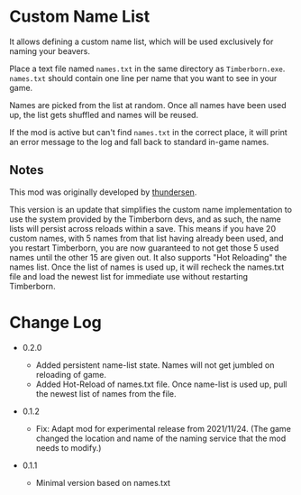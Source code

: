 # Custom Name List

It allows defining a custom name list, which will be used exclusively for naming your beavers.

Place a text file named `names.txt` in the same directory as `Timberborn.exe`.
`names.txt` should contain one line per name that you want to see in your game.

Names are picked from the list at random. Once all names have been used up, the list gets shuffled and names will be reused.

If the mod is active but can't find `names.txt` in the correct place, it will print an error message to the log and fall back to standard in-game names. 


## Notes

This mod was originally developed by [thundersen](https://github.com/thundersen/timberborn_customnamelist).

This version is an update that simplifies the custom name implementation to use the system provided by the Timberborn devs, and as such, the name lists will persist across reloads within a save. 
This means if you have 20 custom names, with 5 names from that list having already been used, and you restart Timberborn, you are now guaranteed to not get those 5 used names until the other 15 are given out.
It also supports "Hot Reloading" the names list. Once the list of names is used up, it will recheck the names.txt file and load the newest list for immediate use without restarting Timberborn.


# Change Log

- 0.2.0
  - Added persistent name-list state. Names will not get jumbled on reloading of game.
  - Added Hot-Reload of names.txt file. Once name-list is used up, pull the newest list of names from the file.

- 0.1.2
  - Fix: Adapt mod for experimental release from 2021/11/24.
    (The game changed the location and name of the naming service that the mod needs to modify.)

- 0.1.1
  - Minimal version based on names.txt